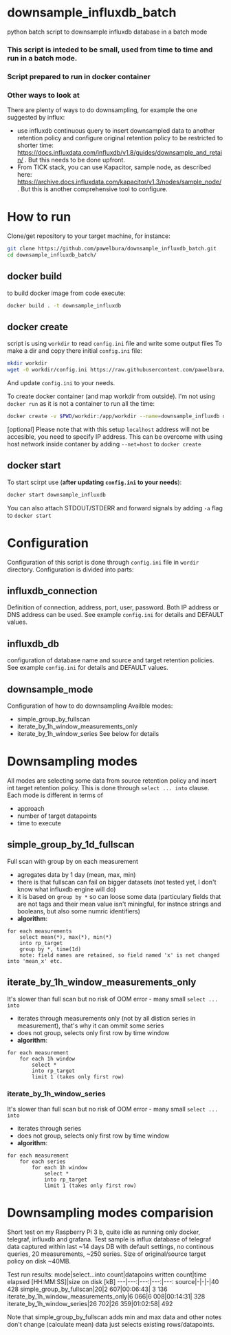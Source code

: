 # downsample_influxdb_batch
python batch script to downsample influxdb database in a batch mode

### This script is inteded to be small, used from time to time and run in a batch mode.
### Script prepared to run in docker container

### Other ways to look at
There are plenty of ways to do downsampling, for example the one suggested by influx:
 - use influxdb continuous query to insert downsampled data to another retention policy and configure original retention policy to be restricted to shorter time: https://docs.influxdata.com/influxdb/v1.8/guides/downsample_and_retain/ . But this needs to be done upfront.
 - From TICK stack, you can use Kapacitor, sample node, as described here: https://archive.docs.influxdata.com/kapacitor/v1.3/nodes/sample_node/ . But this is another comprehensive tool to configure.

# How to run
Clone/get repository to your target machine, for instance:
```bash
git clone https://github.com/pawelbura/downsample_influxdb_batch.git
cd downsample_influxdb_batch/ 
```

## docker build
to build docker image from code execute:
```bash
docker build . -t downsample_influxdb 
```

## docker create
script is using `workdir` to read `config.ini` file and write some output files
To make a dir and copy there initial `config.ini` file:
```bash
mkdir workdir
wget -O workdir/config.ini https://raw.githubusercontent.com/pawelbura/downsample_influxdb_batch/main/app/config.ini
```

And update `config.ini` to your needs.

To create docker container (and map workdir from outside). I'm not using `docker run` as it is not a container to run all the time:
```bash
docker create -v $PWD/workdir:/app/workdir --name=downsample_influxdb downsample_influxdb
```
[optional] Please note that with this setup `localhost` address will not be accesible, you need to specify IP address. This can be overcome with using host network inside contaner by adding `--net=host` to `docker create`

## docker start
To start scirpt use (**after updating `config.ini` to your needs**):
```bash
docker start downsample_influxdb
```
You can also attach STDOUT/STDERR and forward signals by adding `-a` flag to `docker start`


# Configuration
Configuration of this script is done through `config.ini` file in `wordir` directory.
Configuration is divided into parts:
## influxdb_connection
Definition of connection, address, port, user, password. Both IP address or DNS address can be used. 
See example `config.ini` for details and DEFAULT values.
## influxdb_db
configuration of database name and source and target retention policies. 
See example `config.ini` for details and DEFAULT values.

## downsample_mode
Configuration of how to do downsampling
Availble modes:
- simple_group_by_fullscan
- iterate_by_1h_window_measurements_only
- iterate_by_1h_window_series
See below for details

# Downsampling modes
All modes are selecting some data from source retention policy and insert int target retention policy. This is done through `select ... into` clause.
Each mode is different in terms of
- approach
- number of target datapoints
- time to execute

## simple_group_by_1d_fullscan
Full scan with group by on each measurement
 - agregates data by 1 day (mean, max, min) 
 - there is that fullscan can fail on bigger datasets (not tested yet, I don't know what influxdb engine will do)
 - it is based on `group by *` so can loose some data (particulary fields that are not tags and their mean value isn't miningful, for instnce strings and booleans, but also some numric identifiers)
 - **algorithm**:
```
for each measurements
    select mean(*), max(*), min(*)
    into rp_target 
    group by *, time(1d)
    note: field names are retained, so field named 'x' is not changed into 'mean_x' etc.
```
## iterate_by_1h_window_measurements_only
It's slower than full scan but no risk of OOM error - many small `select ... into`
-  iterates through measurements only (not by all disticn series in measurement), that's why it can ommit some series
- does not group, selects only first row by time window
- **algorithm**:
```
for each measurement
    for each 1h window
        select *
        into rp_target 
        limit 1 (takes only first row)
```

### iterate_by_1h_window_series
It's slower than full scan but no risk of OOM error - many small `select ... into`
- iterates through series 
- does not group, selects only first row by time window
- **algorithm**:
```
for each measurement
    for each series
        for each 1h window
            select *
            into rp_target 
            limit 1 (takes only first row)
```

# Downsampling modes comparision
Short test on my Raspberry Pi 3 b, quite idle as running only docker, telegraf, influxdb and grafana.
Test sample is influx database of telegraf data captured within last ~14 days
DB with default settings, no continous queries, 20 measurements, ~250 series.
Size of original/source target policy on disk ~40MB.

Test run results:
mode|select…into count|datapoins written count|time elapsed [HH:MM:SS]|size on disk [kB]
---|---:|---:|---:|---:
source|-|-|-|40 428
simple_group_by_fullscan|20|2 607|00:06:43| 3 136
iterate_by_1h_window_measurements_only|6 066|6 008|00:14:31| 328	
iterate_by_1h_window_series|26 702|26 359|01:02:58| 492

Note that simple_group_by_fullscan adds min and max data and other notes don't change (calculate mean) data just selects existing rows/datapoints.

